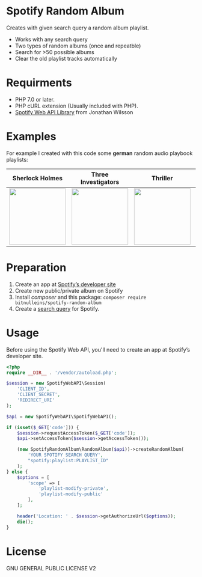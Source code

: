 # Spotify Random Album
Creates with given search query a random album playlist.

* Works with any search query
* Two types of random albums (once and repeatble)
* Search for >50 possible albums
* Clear the old playlist tracks automatically 

# Requirments

* PHP 7.0 or later.
* PHP cURL extension (Usually included with PHP).
* [Spotify Web API Library](https://github.com/jwilsson/spotify-web-api-php) from Jonathan Wilsson

# Examples

For example I created with this code some **german** random audio playbook playlists:

|  Sherlock Holmes | Three Investigators | Thriller | Fairytale |
| ------------- | ------------- | ------------- | ------------- |
| <a target="_blank" href="https://open.spotify.com/playlist/6rz59B15Onz6fPcECfAZF6?si=hXniVF0DTuGWOQNcRznOvg"><img src="https://www.bit01.de/wp-content/uploads/2020/01/cover_sherlock-400x400.jpg" width="150" /></a>  | <a target="_blank" href="https://open.spotify.com/playlist/2PL8CZFuBbr320axNXzaKj?si=kFwKmt0oQgmjfZbyHUmwQw"><img src="https://www.bit01.de/wp-content/uploads/2020/01/DreiFragezeichen-400x400.jpg" width="150" />  | <a target="_blank" href="https://open.spotify.com/playlist/2jbVmEetA84pL05GPjxm50?si=VQSGDs72Tti5CDPN9XfLnQ"><img src="https://www.bit01.de/wp-content/uploads/2020/01/krimi-400x400.jpg" width="150" />  | <a target="_blank" href="https://open.spotify.com/playlist/6NtFIpqAvZzBSCuc0yljD3?si=Y1uzFD8TShWzJ_3mPP2mjQ"><img src="https://www.bit01.de/wp-content/uploads/2020/01/märchenderwoche-400x400.jpg" width="150" />  |

# Preparation 

1. Create an app at [Spotify’s developer site](https://developer.spotify.com)
2. Create new public/private album on Spotify
3. Install *composer* and this package:
```composer require bitnulleins/spotify-random-album```
4. Create a [search query](https://support.spotify.com/us/article/search/) for Spotify.

# Usage

Before using the Spotify Web API, you'll need to create an app at Spotify’s developer site.

```php
<?php
require __DIR__ . '/vendor/autoload.php';

$session = new SpotifyWebAPI\Session(
    'CLIENT_ID',
    'CLIENT_SECRET',
    'REDIRECT_URI'
);

$api = new SpotifyWebAPI\SpotifyWebAPI();

if (isset($_GET['code'])) {
    $session->requestAccessToken($_GET['code']);
    $api->setAccessToken($session->getAccessToken());

    (new SpotifyRandomAlbum\RandomAlbum($api))->createRandomAlbum(
        'YOUR SPOTIFY SEARCH QUERY',
        "spotify:playlist:PLAYLIST_ID"
    );
} else {
    $options = [
        'scope' => [
            'playlist-modify-private',
            'playlist-modify-public'
        ],
    ];

    header('Location: ' . $session->getAuthorizeUrl($options));
    die();
}
```
# License

GNU GENERAL PUBLIC LICENSE V2
